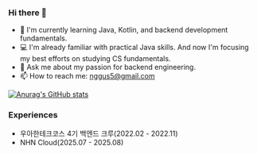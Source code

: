 
### Hi there 👋

- 🌱 I'm currently learning Java, Kotlin, and backend development fundamentals.
- 💻 I'm already familiar with practical Java skills. And now I'm focusing my best efforts on studying CS fundamentals.
- 💬 Ask me about my passion for backend engineering.
- 📫 How to reach me: nggus5@gmail.com

[![Anurag's GitHub stats](https://github-readme-stats.vercel.app/api?username=dwl21&theme=highcontrast&count_private=true)](https://github.com/anuraghazra/github-readme-stats)  

### Experiences

- 우아한테크코스 4기 백엔드 크루(2022.02 - 2022.11)
- NHN Cloud(2025.07 - 2025.08)

